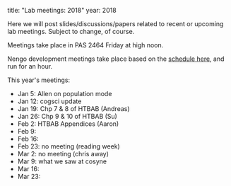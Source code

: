 title: "Lab meetings: 2018" 
year: 2018

Here we will post slides/discussions/papers related to recent or upcoming lab meetings. Subject to change, of course.

Meetings take place in PAS 2464 Friday at high noon.

Nengo development meetings take place based on the [schedule here](https://forum.nengo.ai/c/dev), and run for an hour.

This year's meetings:

- Jan 5: Allen on population mode
- Jan 12: cogsci update
- Jan 19: Chp 7 & 8 of HTBAB (Andreas)
- Jan 26: Chp 9 & 10 of HTBAB (Su)
- Feb 2: HTBAB Appendices (Aaron)
- Feb 9: 
- Feb 16: 
- Feb 23: no meeting (reading week)
- Mar 2: no meeting (chris away)
- Mar 9: what we saw at cosyne
- Mar 16: 
- Mar 23: 
